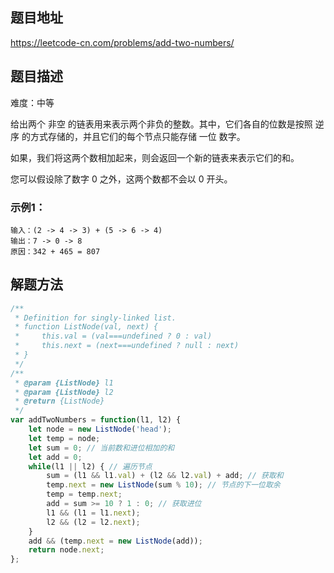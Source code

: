 ## 题目地址

https://leetcode-cn.com/problems/add-two-numbers/

## 题目描述

难度：中等

给出两个 非空 的链表用来表示两个非负的整数。其中，它们各自的位数是按照 逆序 的方式存储的，并且它们的每个节点只能存储 一位 数字。

如果，我们将这两个数相加起来，则会返回一个新的链表来表示它们的和。

您可以假设除了数字 0 之外，这两个数都不会以 0 开头。

### 示例1：

```
输入：(2 -> 4 -> 3) + (5 -> 6 -> 4)
输出：7 -> 0 -> 8
原因：342 + 465 = 807
```

## 解题方法


```js
/**
 * Definition for singly-linked list.
 * function ListNode(val, next) {
 *     this.val = (val===undefined ? 0 : val)
 *     this.next = (next===undefined ? null : next)
 * }
 */
/**
 * @param {ListNode} l1
 * @param {ListNode} l2
 * @return {ListNode}
 */
var addTwoNumbers = function(l1, l2) {
    let node = new ListNode('head');
    let temp = node;
    let sum = 0; // 当前数和进位相加的和
    let add = 0;
    while(l1 || l2) { // 遍历节点
        sum = (l1 && l1.val) + (l2 && l2.val) + add; // 获取和
        temp.next = new ListNode(sum % 10); // 节点的下一位取余
        temp = temp.next;
        add = sum >= 10 ? 1 : 0; // 获取进位
        l1 && (l1 = l1.next);
        l2 && (l2 = l2.next);
    }
    add && (temp.next = new ListNode(add));
    return node.next;
};
```
